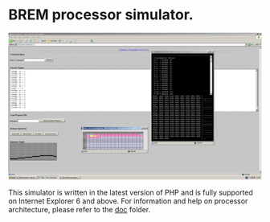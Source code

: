 # BREM processor simulator.
![Screenshot from IE 6](doc/screenshotIE6.png)

This simulator is written in the latest version of PHP and is fully supported on Internet Explorer 6 and above. For information and help on processor architecture, please refer to the [doc](doc) folder.
